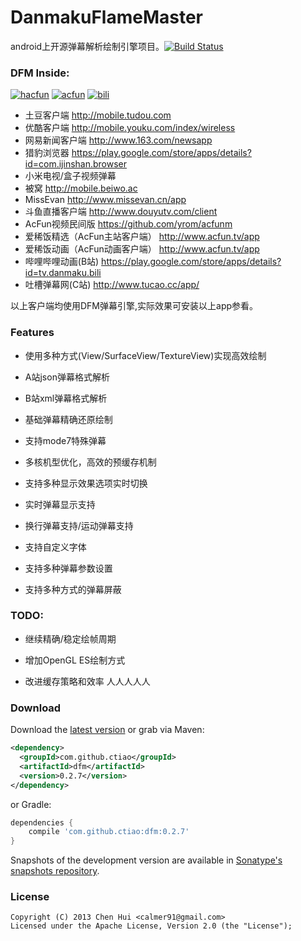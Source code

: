 DanmakuFlameMaster
==================

android上开源弹幕解析绘制引擎项目。[![Build Status](https://travis-ci.org/ctiao/DanmakuFlameMaster.png?branch=master)](https://travis-ci.org/ctiao/DanmakuFlameMaster)

### DFM Inside: 
[![hacfun](https://raw.github.com/ctiao/ctiao.github.io/master/images/apps/hacfun.png?raw=true)](http://www.coolapk.com/apk/tv.ac.fun)
[![acfun](https://raw.github.com/ctiao/ctiao.github.io/master/images/apps/acfun.png?raw=true)](http://www.coolapk.com/apk/tv.acfundanmaku.video)
[![bili](https://raw.github.com/ctiao/ctiao.github.io/master/images/apps/bili.png?raw=true)](https://play.google.com/store/apps/details?id=tv.danmaku.bili)

- 土豆客户端 http://mobile.tudou.com
- 优酷客户端 http://mobile.youku.com/index/wireless
- 网易新闻客户端 http://www.163.com/newsapp
- 猎豹浏览器 https://play.google.com/store/apps/details?id=com.ijinshan.browser
- 小米电视/盒子视频弹幕
- 被窝 http://mobile.beiwo.ac
- MissEvan http://www.missevan.cn/app
- 斗鱼直播客户端 http://www.douyutv.com/client
- AcFun视频民间版 https://github.com/yrom/acfunm
- 爱稀饭精选（AcFun主站客户端） http://www.acfun.tv/app
- 爱稀饭动画（AcFun动画客户端） http://www.acfun.tv/app
- 哔哩哔哩动画(B站) https://play.google.com/store/apps/details?id=tv.danmaku.bili
- 吐槽弹幕网(C站) http://www.tucao.cc/app/

以上客户端均使用DFM弹幕引擎,实际效果可安装以上app参看。

### Features

- 使用多种方式(View/SurfaceView/TextureView)实现高效绘制

- A站json弹幕格式解析

- B站xml弹幕格式解析

- 基础弹幕精确还原绘制

- 支持mode7特殊弹幕

- 多核机型优化，高效的预缓存机制

- 支持多种显示效果选项实时切换

- 实时弹幕显示支持

- 换行弹幕支持/运动弹幕支持

- 支持自定义字体

- 支持多种弹幕参数设置

- 支持多种方式的弹幕屏蔽

### TODO:

- 继续精确/稳定绘帧周期

- 增加OpenGL ES绘制方式

- 改进缓存策略和效率
人人人人人

### Download
Download the [latest version][1] or grab via Maven:

```xml
<dependency>
  <groupId>com.github.ctiao</groupId>
  <artifactId>dfm</artifactId>
  <version>0.2.7</version>
</dependency>
```

or Gradle:
```groovy
dependencies {
    compile 'com.github.ctiao:dfm:0.2.7'
}
```
Snapshots of the development version are available in [Sonatype's snapshots repository][2].


### License
    Copyright (C) 2013 Chen Hui <calmer91@gmail.com>
    Licensed under the Apache License, Version 2.0 (the "License");


[1]:https://oss.sonatype.org/#nexus-search;gav~com.github.ctiao~dfm~~~
[2]:https://oss.sonatype.org/content/repositories/snapshots/

